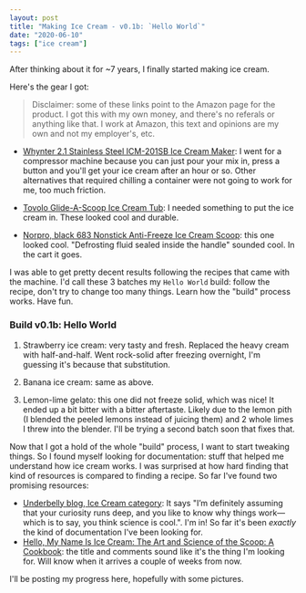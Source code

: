 ```yaml
---
layout: post
title: "Making Ice Cream - v0.1b: `Hello World`"
date: "2020-06-10"
tags: ["ice cream"]
---
```


After thinking about it for ~7 years, I finally started making ice cream.

Here's the gear I got:

> Disclaimer: some of these links point to the Amazon page for the product. I got this with my own money, and there's no referals or anything like that. I work at Amazon, this text and opinions are my own and not my employer's, etc.

- [Whynter 2.1 Stainless Steel ICM-201SB Ice Cream Maker](https://smile.amazon.com/gp/product/B01FXMW4AS/ref=ppx_yo_dt_b_search_asin_title?ie=UTF8&psc=1): I went for a compressor machine because you can just pour your mix in, press a button and you'll get your ice cream after an hour or so. Other alternatives that required chilling a container were not going to work for me, too much friction.
- [Tovolo Glide-A-Scoop Ice Cream Tub](https://smile.amazon.com/gp/product/B00EDHE5PM/ref=ppx_yo_dt_b_search_asin_title?ie=UTF8&psc=1): I needed something to put the ice cream in. These looked cool and durable.

- [Norpro, black 683 Nonstick Anti-Freeze Ice Cream Scoop](https://smile.amazon.com/gp/product/B0000VLWD8/ref=ppx_yo_dt_b_search_asin_title?ie=UTF8&psc=1): this one looked cool. "Defrosting fluid sealed inside the handle" sounded cool. In the cart it goes.

I was able to get pretty decent results following the recipes that came with the machine.
I'd call these 3 batches my `Hello World` build: follow the recipe, don't try to change too many things. Learn how the "build" process works. Have fun. 

### Build v0.1b: Hello World

1. Strawberry ice cream: very tasty and fresh. Replaced the heavy cream with half-and-half. Went rock-solid after freezing overnight, I'm guessing it's because that substitution.

1. Banana ice cream: same as above.

1. Lemon-lime gelato: this one did not freeze solid, which was nice! It ended up a bit bitter with a bitter aftertaste. Likely due to the lemon pith (I blended the peeled lemons instead of juicing them) and 2 whole limes I threw into the blender. I'll be trying a second batch soon that fixes that.

Now that I got a hold of the whole "build" process, I want to start tweaking things. So I found myself looking for documentation: stuff that helped me understand how ice cream works. I was surprised at how hard finding that kind of resources is compared to finding a recipe. So far I've found two promising resources:

- [Underbelly blog, Ice Cream category](https://under-belly.org/category/ice-cream/page/2/): It says "I’m definitely assuming that your curiosity runs deep, and you like to know why things work—which is to say, you think science is cool.". I'm in! So far it's been _exactly_ the kind of documentation I've been looking for.
- [Hello, My Name Is Ice Cream: The Art and Science of the Scoop: A Cookbook](https://smile.amazon.com/gp/product/0451495373/ref=ppx_yo_dt_b_asin_title_o00_s00?ie=UTF8&psc=1): the title and comments sound like it's the thing I'm looking for. Will know when it arrives a couple of weeks from now.

I'll be posting my progress here, hopefully with some pictures.
